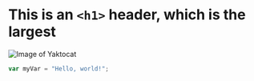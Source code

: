 # This is an `<h1>` header, which is the largest

![Image of Yaktocat](https://octodex.github.com/images/yaktocat.png)



``` javascript
var myVar = "Hello, world!";
```

